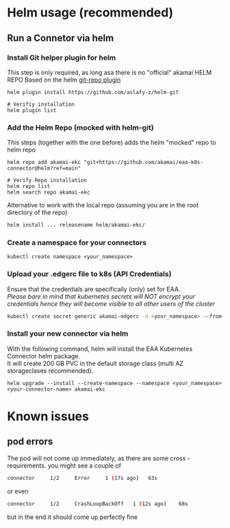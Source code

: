 # Helm usage (recommended)

## Run a Connetor via helm 

### Install Git helper plugin for helm
This step is only required, as long asa there is no "official" akamai HELM REPO
Based on the helm [git-repo plugin](https://artifacthub.io/packages/helm-plugin/git/helm-git)
```text
helm plugin install https://github.com/aslafy-z/helm-git

# Verifiy installation
helm plugin list
```

### Add the Helm Repo (mocked with helm-git)
This steps (together with the one before) adds the helm "mocked" repo to helm repo 
```text
helm repo add akamai-ekc "git+https://github.com/akamai/eaa-k8s-connector@helm?ref=main"

# Verify Repo installation
helm repo list
helm search repo akamai-ekc
```
Alternative to work with the local repo
(assuming you are in the root directory of the repo)
```bash
helm install ... releasename helm/akamai-ekc/
```


### Create a namespace for your connectors
```text
kubectl create namespace <your_namespace>
```

### Upload your .edgerc file to k8s (API Credentials)
Ensure that the credentials are specifically (only) set for EAA.  
*Please bare in mind that kubernetes secrets will NOT encrypt your credentials hence they will become visible to all other users of the cluster*

```bash
kubectl create secret generic akamai-edgerc -n <your_namespace> --from-file=edgerc=/home/username/.edgerc
```

### Install your new connector via helm
With the following command, helm will install the EAA Kubernetes Connector helm package.  
It will create 200 GB PVC in the default storage class (multi AZ storageclases recommended).
```text
helm upgrade --install --create-namespace --namespace <your_namespace> <your-connector-name> akamai-ekc
```

# Known issues
## pod errors
The pod will not come up immediately, as there are some cross - requirements.
you might see a couple of 
```bash
connector     1/2     Error     1 (17s ago)   63s
```
or even
```bash
connector     1/2     CrashLoopBackOff   1 (12s ago)    68s
```
but in the end it should come up perfectly fine 